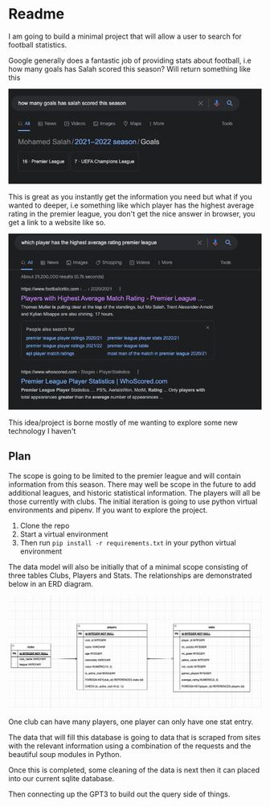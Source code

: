 # Readme

I am going to build a minimal project that will allow a user to search for football statistics.

Google generally does a fantastic job of providing stats about football, i.e  how many goals has Salah scored this season? Will return something like this

![Salah goals scored search results](mo_salah_search.png)

This is great as you instantly get the information you need but what if you wanted to deeper, i.e something like which player has the highest average rating in the premier league, you don't get the nice answer in browser, you get a link to a website like so.

![Highest xg query](highest_average_rating.png)

This idea/project is borne mostly of me wanting to explore some new technology I haven't

## Plan

The scope is going to be limited to the premier league and will contain information from this season. There may well be scope in the future to add additional leagues, and historic statistical information. The players will all be those currently with clubs. The initial iteration is going to use python virtual environments and pipenv. If you want to explore the project.

1. Clone the repo
2. Start a virtual environment
3. Then run ```pip install -r requirements.txt``` in your python virtual environment

The data model will also be initially that of a minimal scope consisting of three tables Clubs, Players and Stats. The relationships are demonstrated below in an ERD diagram.

![Football Stats ERD](football_stats_erd.png)

One club can have many players, one player can only have one stat entry.

The data that will fill this database is going to data that is scraped from sites with the relevant information using a combination of the requests and the beautiful soup modules in Python.

Once this is completed, some cleaning of the data is next then it can placed into our current sqlite database.

Then connecting up the GPT3 to build out the query side of things.
